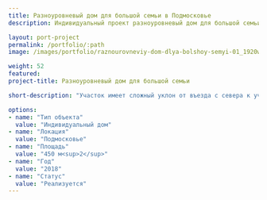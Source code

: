 ```yaml
---
title: Разноуровневый дом для большой семьи в Подмосковье
description: Индивидуальный проект разноуровневый дом для большой семьи в Подмосковье от архитектурного бюро А510. Индивидуальное проектирование на заказ.

layout: port-project
permalink: /portfolio/:path
image: /images/portfolio/raznourovneviy-dom-dlya-bolshoy-semyi-01_1920w.jpg

weight: 52
featured:
project-title: Разноуровневый дом для большой семьи

short-description: "Участок имеет сложный уклон от въезда с севера к участку на юге. Дом разделен на две части, соединенные навесом для автомобилей. В малой части - зона родителей, в основной части - дети и внуки. Объемы двух домов делят участок на две зоны - внешнюю открытую и внутреннюю, приватную. На дорогу смотрит глухой объем кинотеатра и технических помещений, на участок - гостиные, спальни и террасы."

options:
- name: "Тип объекта"
  value: "Индивидуальный дом"
- name: "Локация"
  value: "Подмосковье"
- name: "Площадь"
  value: "450 м<sup>2</sup>"
- name: "Год"
  value: "2018"
- name: "Статус"
  value: "Реализуется"
---
```


